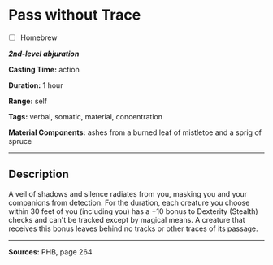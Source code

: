 # Pass without Trace

- [ ] Homebrew

***2nd-level abjuration***

**Casting Time:** action

**Duration:** 1 hour

**Range:** self

**Tags:** verbal, somatic, material, concentration

**Material Components:** ashes from a burned leaf of mistletoe and a sprig of spruce

---

## Description
A veil of shadows and silence radiates from you, masking you and your companions from detection.
For the duration, each creature you choose within 30 feet of you (including you) has a +10 bonus to Dexterity (Stealth) checks and can't be tracked except by magical means.
A creature that receives this bonus leaves behind no tracks or other traces of its passage.

---

**Sources:** PHB, page 264
